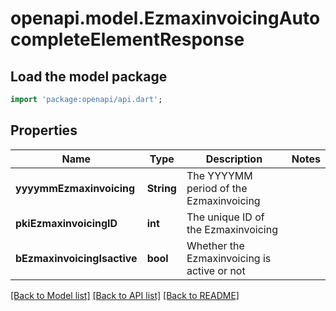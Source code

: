 # openapi.model.EzmaxinvoicingAutocompleteElementResponse

## Load the model package
```dart
import 'package:openapi/api.dart';
```

## Properties
Name | Type | Description | Notes
------------ | ------------- | ------------- | -------------
**yyyymmEzmaxinvoicing** | **String** | The YYYYMM period of the Ezmaxinvoicing | 
**pkiEzmaxinvoicingID** | **int** | The unique ID of the Ezmaxinvoicing | 
**bEzmaxinvoicingIsactive** | **bool** | Whether the Ezmaxinvoicing is active or not | 

[[Back to Model list]](../README.md#documentation-for-models) [[Back to API list]](../README.md#documentation-for-api-endpoints) [[Back to README]](../README.md)


